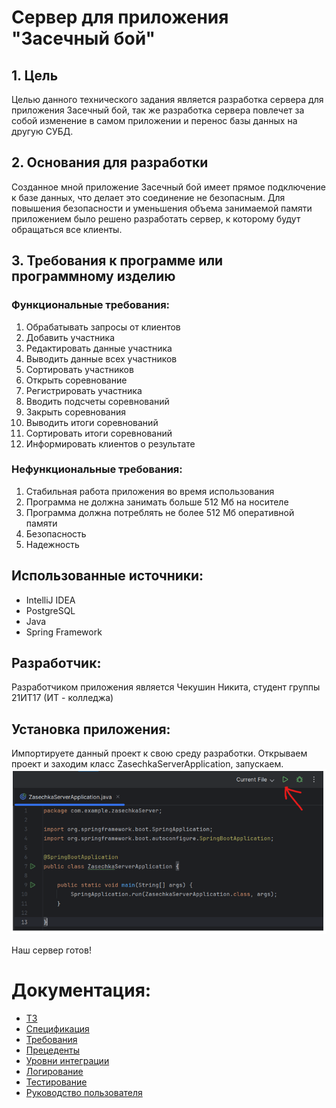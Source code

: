 # Сервер для приложения "Засечный бой"
## 1. Цель
Целью данного технического задания является разработка сервера для приложения Засечный бой, так же разработка сервера повлечет за собой изменение в самом приложении и перенос базы данных на другую СУБД.  
## 2. Основания для разработки
Созданное мной приложение Засечный бой имеет прямое подключение к базе данных, что делает это соединение не безопасным. Для повышения безопасности и уменьшения объема занимаемой памяти приложением было решено разработать сервер, к которому будут обращаться все клиенты.
## 3. Требования к программе или программному изделию
### Функциональные требования:
1.	Обрабатывать запросы от клиентов
2.	Добавить участника
3.	Редактировать данные участника
4.	Выводить данные всех участников
5.	Сортировать участников
6.	Открыть соревнование
7.	Регистрировать участника
8.	Вводить подсчеты соревнований
9.	Закрыть соревнования
10.	Выводить итоги соревнований
11.	Сортировать итоги соревнований
12.	Информировать клиентов о результате

### Нефункциональные требования:
1.	Стабильная работа приложения во время использования
2.	Программа не должна занимать больше 512 Мб на носителе
3.	Программа должна потреблять не более 512 Мб оперативной памяти
4.	Безопасность
5.	Надежность

## Использованные источники:
- IntelliJ IDEA
- PostgreSQL
- Java
- Spring Framework 

## Разработчик:
Разработчиком приложения является Чекушин Никита, студент группы 21ИТ17 (ИТ - колледжа)

## Установка приложения:
Импортируете данный проект к свою среду разработки. Открываем проект и заходим класс ZasechkaServerApplication, запускаем.
![Картинка](https://github.com/Chekesh/ZasechkaServer/blob/master/photo/%D0%B7%D0%B0%D0%BF%D1%83%D1%81%D0%BA.png)

Наш сервер готов! 

# Документация:

+ [ТЗ]()
+ [Спецификация]()
+ [Требования]()
+ [Прецеденты]()
+ [Уровни интеграции]()
+ [Логирование]()
+ [Тестирование]()
+ [Руководство пользователя]()
